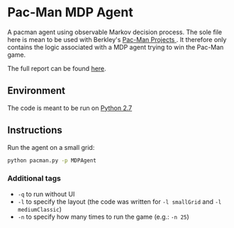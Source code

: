 # Pac-Man MDP Agent
A pacman agent using observable Markov decision process. The sole file here is mean to be used with Berkley's [Pac-Man Projects
](http://ai.berkeley.edu/project_overview.html). It therefore only contains the logic associated with a MDP agent trying to win the Pac-Man game.

The full report can be found [here](docs/report.pdf).

## Environment

The code is meant to be run on [Python 2.7](https://www.python.org/download/releases/2.7/)

## Instructions

Run the agent on a small grid:

```zsh
python pacman.py -p MDPAgent
```

### Additional tags

- `-q` to run without UI
- `-l` to specify the layout (the code was written for `-l smallGrid` and `-l mediumClassic`)
- `-n` to specify how many times to run the game (e.g.: `-n 25`)

